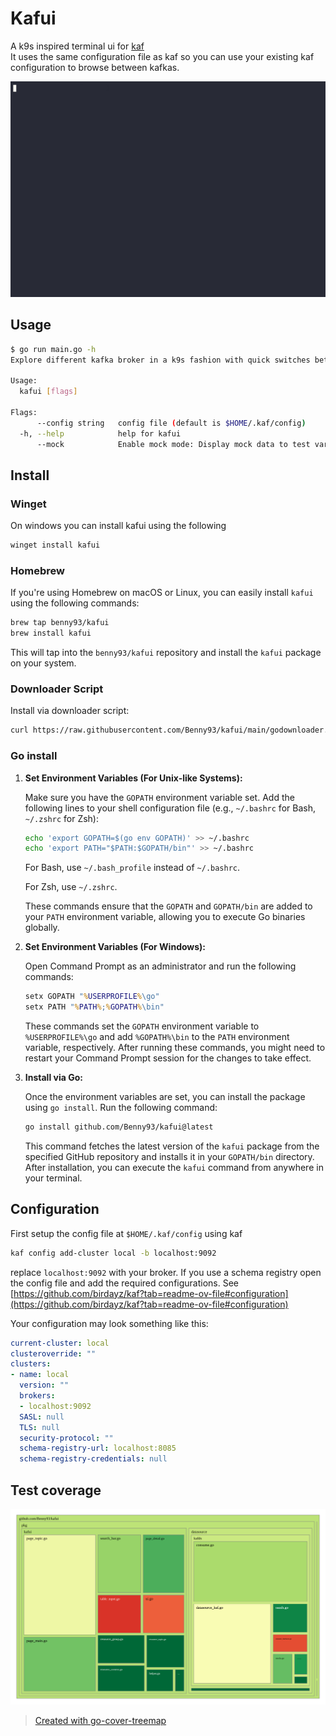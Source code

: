 # Kafui

A k9s inspired terminal ui for [kaf](https://github.com/birdayz/kaf)  
It uses the same configuration file as kaf so you can use your existing kaf configuration to browse between kafkas.

![asciicinema](asciicinema.gif)

## Usage

```bash
$ go run main.go -h
Explore different kafka broker in a k9s fashion with quick switches between topics, consumer groups and brokers

Usage:
  kafui [flags]

Flags:
      --config string   config file (default is $HOME/.kaf/config)
  -h, --help            help for kafui
      --mock            Enable mock mode: Display mock data to test various functions without a real kafka broker
```

## Install

### Winget

On windows you can install kafui using the following

```bash
winget install kafui
```

### Homebrew

If you're using Homebrew on macOS or Linux, you can easily install `kafui` using the following commands:

```bash
brew tap benny93/kafui
brew install kafui
```

This will tap into the `benny93/kafui` repository and install the `kafui` package on your system. 


### Downloader Script

Install via downloader script:

```bash
curl https://raw.githubusercontent.com/Benny93/kafui/main/godownloader.sh | BINDIR=$HOME/bin bash
```


### Go install

1. **Set Environment Variables (For Unix-like Systems):**

   Make sure you have the `GOPATH` environment variable set. Add the following lines to your shell configuration file (e.g., `~/.bashrc` for Bash, `~/.zshrc` for Zsh):

   ```bash
   echo 'export GOPATH=$(go env GOPATH)' >> ~/.bashrc
   echo 'export PATH="$PATH:$GOPATH/bin"' >> ~/.bashrc
   ```

   For Bash, use `~/.bash_profile` instead of `~/.bashrc`.

   For Zsh, use `~/.zshrc`.

   These commands ensure that the `GOPATH` and `GOPATH/bin` are added to your `PATH` environment variable, allowing you to execute Go binaries globally.

2. **Set Environment Variables (For Windows):**

   Open Command Prompt as an administrator and run the following commands:

   ```cmd
   setx GOPATH "%USERPROFILE%\go"
   setx PATH "%PATH%;%GOPATH%\bin"
   ```

   These commands set the `GOPATH` environment variable to `%USERPROFILE%\go` and add `%GOPATH%\bin` to the `PATH` environment variable, respectively. After running these commands, you might need to restart your Command Prompt session for the changes to take effect.

3. **Install via Go:**

   Once the environment variables are set, you can install the package using `go install`. Run the following command:

   ```bash
   go install github.com/Benny93/kafui@latest
   ```

   This command fetches the latest version of the `kafui` package from the specified GitHub repository and installs it in your `GOPATH/bin` directory. After installation, you can execute the `kafui` command from anywhere in your terminal.


## Configuration

First setup the config file at `$HOME/.kaf/config` using kaf
```bash
kaf config add-cluster local -b localhost:9092
```
replace `localhost:9092` with your broker.
If you use a schema registry open the config file and add the required configurations.
See [https://github.com/birdayz/kaf?tab=readme-ov-file#configuration](https://github.com/birdayz/kaf?tab=readme-ov-file#configuration)

Your configuration may look something like this:
```yaml
current-cluster: local
clusteroverride: ""
clusters:
- name: local
  version: ""
  brokers:
  - localhost:9092
  SASL: null
  TLS: null
  security-protocol: ""
  schema-registry-url: localhost:8085
  schema-registry-credentials: null
```

## Test coverage

![Coverage treemap](./coverage.svg)

> [Created with go-cover-treemap](https://github.com/nikolaydubina/go-cover-treemap)